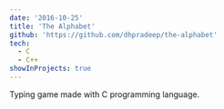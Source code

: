 ```yaml
---
date: '2016-10-25'
title: 'The Alphabet'
github: 'https://github.com/dhpradeep/the-alphabet'
tech:
  - C
  - C++
showInProjects: true
---
```


Typing game made with C programming language.
